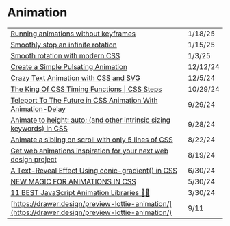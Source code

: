 # Animation

|                                                                                                                                                                          |          |
| ------------------------------------------------------------------------------------------------------------------------------------------------------------------------ | -------- |
| [Running animations without keyframes](https://app.daily.dev/posts/running-animations-without-keyframes-6jkpxl1n4)                                                       | 1/18/25  |
| [Smoothly stop an infinite rotation](https://css-tip.com/stop-animation/?ref=dailydev)                                                                                   | 1/15/25  |
| [Smooth rotation with modern CSS](https://css-tip.com/smooth-rotation/?ref=dailydev)                                                                                     | 1/3/25   |
| [Create a Simple Pulsating Animation](https://allaboutcoding.ghinda.com/how-to-make-a-small-pulsating-animation?ref=dailydev)                                            | 12/12/24 |
| [Crazy Text Animation with CSS and SVG](https://www.youtube.com/watch?v=lur8SDdUzPI)                                                                                     | 12/5/24  |
| [The King Of CSS Timing Functions \| CSS Steps](https://www.youtube.com/watch?v=b6dI42vEsrs\&t=28s)                                                                      | 10/29/24 |
| [Teleport To The Future in CSS Animation With Animation-Delay](https://www.youtube.com/watch?v=ihfRJ-2_d5w)                                                              | 9/29/24  |
| [Animate to height: auto; (and other intrinsic sizing keywords) in CSS](https://developer.chrome.com/docs/css-ui/animate-to-height-auto)                                 | 9/28/24  |
| [Animate a sibling on scroll with only 5 lines of CSS](https://app.daily.dev/posts/animate-a-sibling-on-scroll-with-only-5-lines-of-css-h7cxq0azf)                       | 8/22/24  |
| [Get web animations inspiration for your next web design project](https://app.daily.dev/posts/get-web-animations-inspiration-for-your-next-web-design-project-08iwhdk5o) | 8/19/24  |
| [A Text-Reveal Effect Using conic-gradient() in CSS](https://frontendmasters.com/blog/text-reveal-with-conic-gradient/?ref=usepanda.com)                                 | 6/30/24  |
| [NEW MAGIC FOR ANIMATIONS IN CSS](https://chasem.co/2024/05/css-animations/)                                                                                             | 5/30/24  |
| [11 BEST JavaScript Animation Libraries 🎨✨](https://dev.to/arjuncodess/11-best-javascript-animation-libraries-1hmc)                                                     | 3/30/24  |
| [https://drawer.design/preview-lottie-animation/](https://drawer.design/preview-lottie-animation/)                                                                       | 9/11     |
